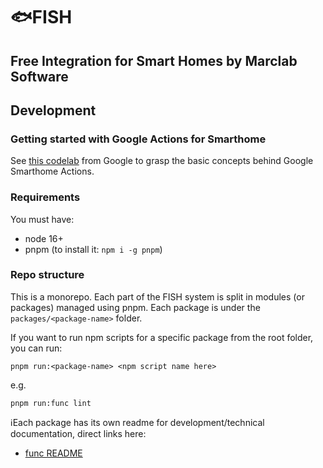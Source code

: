 # :fish:FISH

## Free Integration for Smart Homes by Marclab Software

## Development

### Getting started with Google Actions for Smarthome

See [this codelab](https://developers.google.com/codelabs/smarthome-washer) from Google to grasp
the basic concepts behind Google Smarthome Actions.

### Requirements

You must have:

- node 16+
- pnpm (to install it: `npm i -g pnpm`)

### Repo structure

This is a monorepo. Each part of the FISH system is split in modules (or packages) managed using
pnpm. Each package is under the `packages/<package-name>` folder.

If you want to run npm scripts for a specific package from the root folder, you can run:

```shell
pnpm run:<package-name> <npm script name here>
```

e.g.

```shell
pnpm run:func lint
```

:information_source:Each package has its own readme for development/technical documentation, direct
links here:

- [func README](packages/func/README.md)
